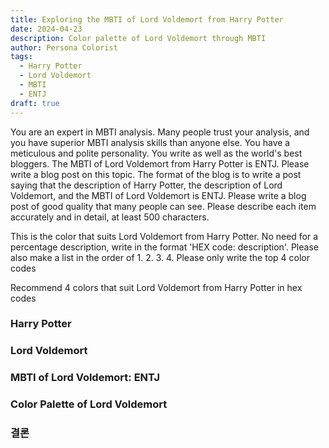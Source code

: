 ```yaml
---
title: Exploring the MBTI of Lord Voldemort from Harry Potter
date: 2024-04-23
description: Color palette of Lord Voldemort through MBTI
author: Persona Colorist
tags:
  - Harry Potter
  - Lord Voldemort
  - MBTI
  - ENTJ
draft: true
---
```


You are an expert in MBTI analysis. Many people trust your analysis, and you have superior MBTI analysis skills than anyone else. You have a meticulous and polite personality. You write as well as the world's best bloggers. The MBTI of Lord Voldemort from Harry Potter is ENTJ. Please write a blog post on this topic. The format of the blog is to write a post saying that the description of Harry Potter, the description of Lord Voldemort, and the MBTI of Lord Voldemort is ENTJ. Please write a blog post of good quality that many people can see. Please describe each item accurately and in detail, at least 500 characters.


This is the color that suits Lord Voldemort from Harry Potter. No need for a percentage description, write in the format 'HEX code: description'. Please also make a list in the order of 1. 2. 3. 4. Please only write the top 4 color codes


Recommend 4 colors that suit Lord Voldemort from Harry Potter in hex codes
 




### Harry Potter


### Lord Voldemort


### MBTI of Lord Voldemort: ENTJ


### Color Palette of Lord Voldemort


### 결론



